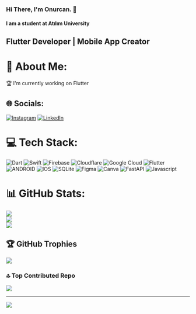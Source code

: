 







### Hi There, I'm Onurcan. :wave:
#### I am a student at Atılım University

## Flutter Developer | Mobile App Creator





# 💫 About Me:
🏆 I'm currently working on Flutter 


## 🌐 Socials:
[![Instagram](https://img.shields.io/badge/Instagram-%23E4405F.svg?logo=Instagram&logoColor=white)](https://instagram.com/onurcan_isk) [![LinkedIn](https://img.shields.io/badge/LinkedIn-%230077B5.svg?logo=linkedin&logoColor=white)](https://linkedin.com/in/onurcanisik) 

# 💻 Tech Stack:
![Dart](https://img.shields.io/badge/dart-%230175C2.svg?style=for-the-badge&logo=dart&logoColor=white) ![Swift](https://img.shields.io/badge/swift-F54A2A?style=for-the-badge&logo=swift&logoColor=white) ![Firebase](https://img.shields.io/badge/firebase-%23039BE5.svg?style=for-the-badge&logo=firebase) ![Cloudflare](https://img.shields.io/badge/Cloudflare-F38020?style=for-the-badge&logo=Cloudflare&logoColor=white) ![Google Cloud](https://img.shields.io/badge/Google%20Cloud-%234285F4.svg?style=for-the-badge&logo=google-cloud&logoColor=white) ![Flutter](https://img.shields.io/badge/Flutter-%2302569B.svg?style=for-the-badge&logo=Flutter&logoColor=white) ![ANDROID](https://img.shields.io/badge/android-%2320232a.svg?style=for-the-badge&logo=android&logoColor=%a4c639) ![IOS](https://img.shields.io/badge/IOS-%2320232a.svg?style=for-the-badge&logo=apple&logoColor=white) ![SQLite](https://img.shields.io/badge/sqlite-%2307405e.svg?style=for-the-badge&logo=sqlite&logoColor=white) 	![Figma](https://img.shields.io/badge/figma-%23F24E1E.svg?style=for-the-badge&logo=figma&logoColor=white) ![Canva](https://img.shields.io/badge/Canva-%2300C4CC.svg?style=for-the-badge&logo=Canva&logoColor=white) ![FastAPI](https://img.shields.io/badge/FastAPI-005571?style=for-the-badge&logo=fastapi) ![Javascript](https://img.shields.io/badge/javascript-005571?style=for-the-badge&logo=javascript)
# 📊 GitHub Stats:
![](https://github-readme-stats.vercel.app/api?username=onurcanIsik&theme=gruvbox&hide_border=false&include_all_commits=true&count_private=true)<br/>
![](https://github-readme-streak-stats.herokuapp.com/?user=onurcanIsik&theme=gruvbox&hide_border=false)<br/>
![](https://github-readme-stats.vercel.app/api/top-langs/?username=onurcanIsik&theme=gruvbox&hide_border=false&include_all_commits=true&count_private=true&layout=compact)

## 🏆 GitHub Trophies
![](https://github-profile-trophy.vercel.app/?username=onurcanIsik&theme=radical&no-frame=false&no-bg=false&margin-w=4)

### 🔝 Top Contributed Repo
![](https://github-contributor-stats.vercel.app/api?username=onurcanIsik&limit=5&theme=dark&combine_all_yearly_contributions=true)

---
[![](https://visitcount.itsvg.in/api?id=onurcanIsik&icon=0&color=0)](https://visitcount.itsvg.in)

<!-- Proudly created with GPRM ( https://gprm.itsvg.in ) -->
